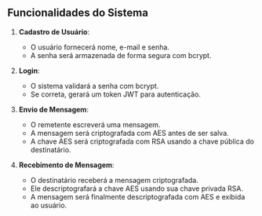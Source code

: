 ## Funcionalidades do Sistema

1. **Cadastro de Usuário**:
   - O usuário fornecerá nome, e-mail e senha.
   - A senha será armazenada de forma segura com bcrypt.

2. **Login**:
   - O sistema validará a senha com bcrypt.
   - Se correta, gerará um token JWT para autenticação.

3. **Envio de Mensagem**:
   - O remetente escreverá uma mensagem.
   - A mensagem será criptografada com AES antes de ser salva.
   - A chave AES será criptografada com RSA usando a chave pública do destinatário.

4. **Recebimento de Mensagem**:
   - O destinatário receberá a mensagem criptografada.
   - Ele descriptografará a chave AES usando sua chave privada RSA.
   - A mensagem será finalmente descriptografada com AES e exibida ao usuário.
